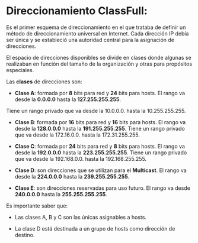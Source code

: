 # Direccionamiento ClassFull:

Es el primer esquema de direccionamiento en el que trataba de definir un método de direccionamiento universal
en Internet. Cada dirección IP debía ser única y se estableció una autoridad central para la asignación de
direcciones.

El espacio de direcciones disponibles se divide en clases donde algunas se realizaban en función del tamaño de la
organización y otras para propósitos especiales.

Las **clases** de direcciones son:

- **Clase A**: formada por **8** bits para red y **24** bits para hosts. El rango va desde la **0.0.0.0** hasta la **127.255.255.255**.
  
Tiene un rango privado que va desde la 10.0.0.0. hasta la 10.255.255.255.

- **Clase B**: formada por **16** bits para red y **16** bits para hosts. El rango va desde la **128.0.0.0** hasta la
**191.255.255.255**. Tiene un rango privado que va desde la 172.16.0.0. hasta la 172.31.255.255.
  
- **Clase C**: formada por **24** bits para red y **8** bits para hosts. El rango va desde la **192.0.0.0** hasta la
**223.255.255.255**. Tiene un rango privado que va desde la 192.168.0.0. hasta la 192.168.255.255.
  
- **Clase D**: son direcciones que se utilizan para el **Multicast**. El rango va desde la **224.0.0.0** hasta la
**239.255.255.255**.
  
- **Clase E**: son direcciones reservadas para uso futuro. El rango va desde **240.0.0.0** hasta la **255.255.255.255**.

Es importante saber que:

- Las clases A, B y C son las únicas asignables a hosts.
  
- La clase D está destinada a un grupo de hosts como dirección de destino.

